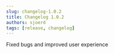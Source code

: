 ```yaml
---
slug: changelog-1.0.2
title: Changelog 1.0.2
authors: sjoerd
tags: [release, changelog]
---
```


Fixed bugs and improved user experience
